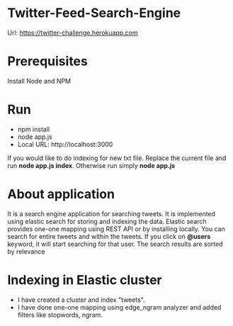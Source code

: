 # Twitter-Feed-Search-Engine

Url: https://twitter-challenge.herokuapp.com

# Prerequisites
Install Node and NPM

# Run
* npm install
* node app.js
* Local URL: http://localhost:3000

If you would like to do indexing for new txt file. Replace the current file and run **node app.js index**. 
Otherwise run simply **node app.js**

# About application
It is a search engine application for searching tweets. It is implemented using elastic search for storing and indexing the data. Elastic search provides one-one mapping using REST API or by installing locally. You can search for entire tweets and within the tweets. If you click on **@users** keyword, it will start searching for that user. The search results are sorted by relevance

# Indexing in Elastic cluster
* I have created a cluster and index "tweets".
* I have done one-one mapping using edge_ngram analyzer and added filters like stopwords, ngram.
